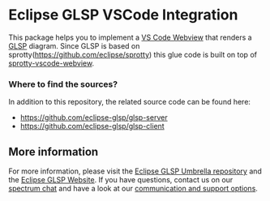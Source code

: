 # Eclipse GLSP VSCode Integration

This package helps you to implement a [VS Code Webview](https://code.visualstudio.com/api/extension-guides/webview) that renders a [GLSP](https://www.eclipse.org/glsp/) diagram.
Since GLSP is based on sprotty(https://github.com/eclipse/sprotty) this glue code is built on top of [sprotty-vscode-webview](https://www.npmjs.com/package/sprotty-vscode-webview).


### Where to find the sources?

In addition to this repository, the related source code can be found here:

-   https://github.com/eclipse-glsp/glsp-server
-   https://github.com/eclipse-glsp/glsp-client

## More information

For more information, please visit the [Eclipse GLSP Umbrella repository](https://github.com/eclipse-glsp/glsp) and the [Eclipse GLSP Website](https://www.eclipse.org/glsp/). If you have questions, contact us on our [spectrum chat](https://spectrum.chat/glsp/) and have a look at our [communication and support options](https://www.eclipse.org/glsp/contact/).
